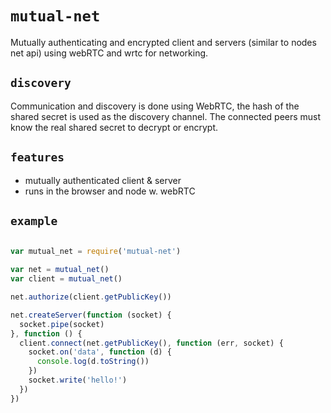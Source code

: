 
# `mutual-net`

Mutually authenticating and encrypted client and servers (similar to nodes net api) using webRTC and wrtc for networking.

## `discovery`

Communication and discovery is done using WebRTC, the hash of the shared secret
 is used as the discovery channel. The connected peers must know the real shared
 secret to decrypt or encrypt.

## `features`

* mutually authenticated client & server
* runs in the browser and node w. webRTC

## `example`

```js

var mutual_net = require('mutual-net')

var net = mutual_net()
var client = mutual_net()

net.authorize(client.getPublicKey())

net.createServer(function (socket) {
  socket.pipe(socket)
}, function () {
  client.connect(net.getPublicKey(), function (err, socket) {
    socket.on('data', function (d) {
      console.log(d.toString())
    })
    socket.write('hello!')
  })
})

```
